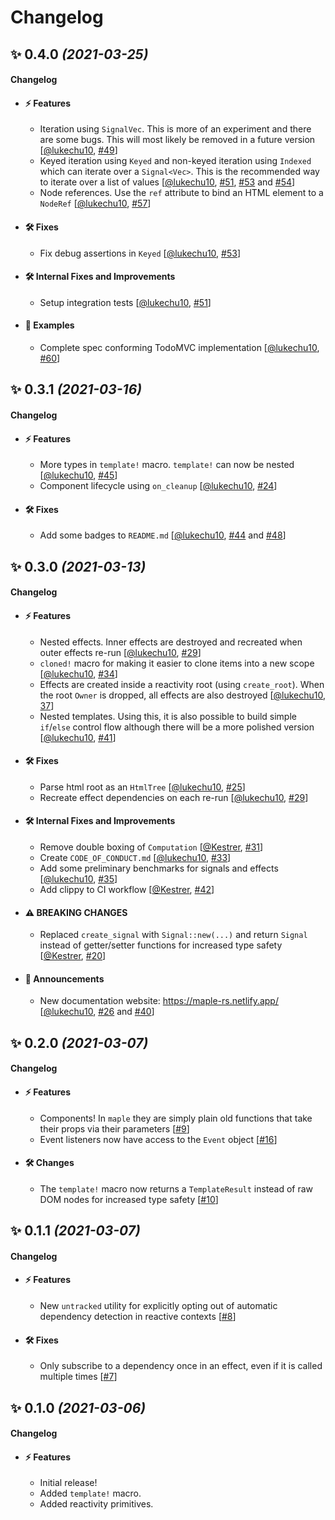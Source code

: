 # Changelog

## ✨ **0.4.0** _(2021-03-25)_

#### Changelog

- #### ⚡️ Features

  - Iteration using `SignalVec`. This is more of an experiment and there are some bugs. This will most likely be removed in a future version [[@lukechu10], [#49](https://github.com/lukechu10/maple/pull/49)]
  - Keyed iteration using `Keyed` and non-keyed iteration using `Indexed` which can iterate over a `Signal<Vec>`. This is the recommended way to iterate over a list of values [[@lukechu10], [#51](https://github.com/lukechu10/maple/pull/51), [#53](https://github.com/lukechu10/maple/pull/53) and [#54](https://github.com/lukechu10/maple/pull/54)]
  - Node references. Use the `ref` attribute to bind an HTML element to a `NodeRef` [[@lukechu10], [#57](https://github.com/lukechu10/maple/pull/57)]

- #### 🛠 Fixes

  - Fix debug assertions in `Keyed` [[@lukechu10], [#53](https://github.com/lukechu10/maple/pull/53)]

- #### 🛠 Internal Fixes and Improvements

  - Setup integration tests [[@lukechu10], [#51](https://github.com/lukechu10/maple/pull/51)]

- #### 🎁 Examples

  - Complete spec conforming TodoMVC implementation [[@lukechu10], [#60](https://github.com/lukechu10/maple/pull/60)]

## ✨ **0.3.1** _(2021-03-16)_

#### Changelog

- #### ⚡️ Features

  - More types in `template!` macro. `template!` can now be nested [[@lukechu10], [#45](https://github.com/lukechu10/maple/pull/45)]
  - Component lifecycle using `on_cleanup` [[@lukechu10], [#24](https://github.com/lukechu10/maple/pull/24)]

- #### 🛠 Fixes

  - Add some badges to `README.md` [[@lukechu10], [#44](https://github.com/lukechu10/maple/pull/44) and [#48](https://github.com/lukechu10/maple/pull/48)]

## ✨ **0.3.0** _(2021-03-13)_

#### Changelog

- #### ⚡️ Features

  - Nested effects. Inner effects are destroyed and recreated when outer effects re-run [[@lukechu10], [#29](https://github.com/lukechu10/maple/pull/29)]
  - `cloned!` macro for making it easier to clone items into a new scope [[@lukechu10], [#34](https://github.com/lukechu10/maple/pull/34)]
  - Effects are created inside a reactivity root (using `create_root`). When the root `Owner` is dropped, all effects are also destroyed [[@lukechu10], [37](https://github.com/lukechu10/maple/pull/37)]
  - Nested templates. Using this, it is also possible to build simple `if`/`else` control flow although there will be a more polished version [[@lukechu10], [#41](https://github.com/lukechu10/maple/pull/41)]

- #### 🛠 Fixes

  - Parse html root as an `HtmlTree` [[@lukechu10], [#25](https://github.com/lukechu10/maple/pull/25)]
  - Recreate effect dependencies on each re-run [[@lukechu10], [#29](https://github.com/lukechu10/maple/pull/29)]

- #### 🛠 Internal Fixes and Improvements

  - Remove double boxing of `Computation` [[@Kestrer], [#31](https://github.com/lukechu10/maple/pull/31)]
  - Create `CODE_OF_CONDUCT.md` [[@lukechu10], [#33](https://github.com/lukechu10/maple/pull/33)]
  - Add some preliminary benchmarks for signals and effects [[@lukechu10], [#35](https://github.com/lukechu10/maple/pull/35)]
  - Add clippy to CI workflow [[@Kestrer], [#42](https://github.com/lukechu10/maple/pull/42)]

- #### ⚠ **BREAKING CHANGES**

  - Replaced `create_signal` with `Signal::new(...)` and return `Signal` instead of getter/setter functions for increased type safety [[@Kestrer], [#20](https://github.com/lukechu10/maple/pull/20)]

- #### 📢 Announcements

  - New documentation website: https://maple-rs.netlify.app/ [[@lukechu10], [#26](https://github.com/lukechu10/maple/pull/26) and [#40](https://github.com/lukechu10/maple/pull/40)]

## ✨ **0.2.0** _(2021-03-07)_

#### Changelog

- #### ⚡️ Features

  - Components! In `maple` they are simply plain old functions that take their props via their parameters [[#9](https://github.com/lukechu10/maple/pull/9)]
  - Event listeners now have access to the `Event` object [[#16](https://github.com/lukechu10/maple/pull/16)]

- #### 🛠 Changes

  - The `template!` macro now returns a `TemplateResult` instead of raw DOM nodes for increased type safety [[#10](https://github.com/lukechu10/maple/pull/10)]

## ✨ **0.1.1** _(2021-03-07)_

#### Changelog

- #### ⚡️ Features

  - New `untracked` utility for explicitly opting out of automatic dependency detection in reactive contexts [[#8](https://github.com/lukechu10/maple/pull/8)]

- #### 🛠 Fixes
  - Only subscribe to a dependency once in an effect, even if it is called multiple times [[#7](https://github.com/lukechu10/maple/pull/7)]

## ✨ **0.1.0** _(2021-03-06)_

#### Changelog

- #### ⚡️ Features

  - Initial release!
  - Added `template!` macro.
  - Added reactivity primitives.

[@Kestrer]: https://github.com/Kestrer
[@lukechu10]: https://github.com/lukechu10
